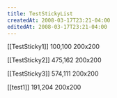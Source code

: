 ```yaml
---
title: TestStickyList
createdAt: 2008-03-17T23:21-04:00
editedAt: 2008-03-17T23:21-04:00
---
```


[[TestSticky1]] 100,100 200x200

[[TestSticky2]] 475,162 200x200

[[TestSticky3]] 574,111 200x200

[[test1]] 191,204 200x200


